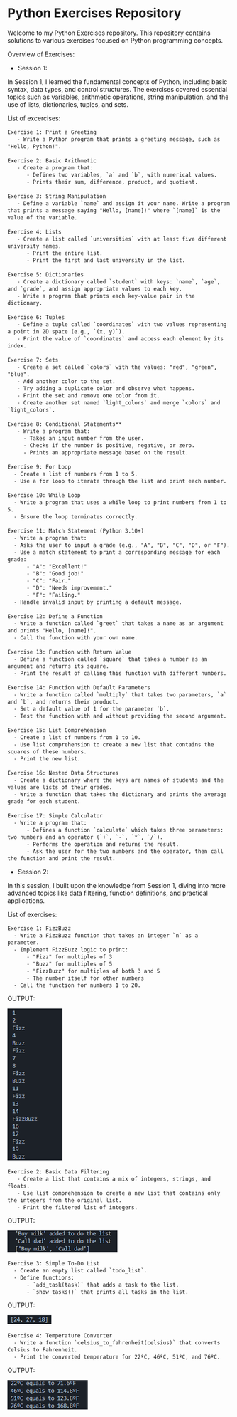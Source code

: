 # Python Exercises Repository

Welcome to my Python Exercises repository. 
This repository contains solutions to various exercises focused on Python programming concepts.

Overview of Exercises:

* Session 1:

In Session 1, I learned the fundamental concepts of Python, including basic syntax, data types, and control structures. The exercises covered essential topics such as variables, arithmetic operations, string manipulation, and the use of lists, dictionaries, tuples, and sets.

  List of excercises: 

    Exercise 1: Print a Greeting
       - Write a Python program that prints a greeting message, such as "Hello, Python!".

    Exercise 2: Basic Arithmetic
       - Create a program that:
          - Defines two variables, `a` and `b`, with numerical values.
          - Prints their sum, difference, product, and quotient.

    Exercise 3: String Manipulation
       - Define a variable `name` and assign it your name. Write a program that prints a message saying "Hello, [name]!" where `[name]` is the value of the variable.

    Exercise 4: Lists
       - Create a list called `universities` with at least five different university names.
          - Print the entire list.
          - Print the first and last university in the list.

    Exercise 5: Dictionaries
       - Create a dictionary called `student` with keys: `name`, `age`, and `grade`, and assign appropriate values to each key.
       - Write a program that prints each key-value pair in the dictionary.

    Exercise 6: Tuples
       - Define a tuple called `coordinates` with two values representing a point in 2D space (e.g., `(x, y)`).
       - Print the value of `coordinates` and access each element by its index.

    Exercise 7: Sets
       - Create a set called `colors` with the values: "red", "green", "blue".
       - Add another color to the set.
       - Try adding a duplicate color and observe what happens.
       - Print the set and remove one color from it.
       - Create another set named `light_colors` and merge `colors` and `light_colors`.

    Exercise 8: Conditional Statements**
       - Write a program that:
         - Takes an input number from the user.
         - Checks if the number is positive, negative, or zero.
         - Prints an appropriate message based on the result.

    Exercise 9: For Loop
      - Create a list of numbers from 1 to 5.
      - Use a for loop to iterate through the list and print each number.

    Exercise 10: While Loop
      - Write a program that uses a while loop to print numbers from 1 to 5.
      - Ensure the loop terminates correctly.

    Exercise 11: Match Statement (Python 3.10+)
      - Write a program that:
      - Asks the user to input a grade (e.g., "A", "B", "C", "D", or "F").
      - Use a match statement to print a corresponding message for each grade:
          - "A": "Excellent!"
          - "B": "Good job!"
          - "C": "Fair."
          - "D": "Needs improvement."
          - "F": "Failing."
      - Handle invalid input by printing a default message.

    Exercise 12: Define a Function
      - Write a function called `greet` that takes a name as an argument and prints "Hello, [name]!".
      - Call the function with your own name.

    Exercise 13: Function with Return Value
      - Define a function called `square` that takes a number as an argument and returns its square.
      - Print the result of calling this function with different numbers.

    Exercise 14: Function with Default Parameters
      - Write a function called `multiply` that takes two parameters, `a` and `b`, and returns their product.
      - Set a default value of 1 for the parameter `b`.
      - Test the function with and without providing the second argument.

    Exercise 15: List Comprehension
      - Create a list of numbers from 1 to 10.
      - Use list comprehension to create a new list that contains the squares of these numbers.
      - Print the new list.

    Exercise 16: Nested Data Structures
      - Create a dictionary where the keys are names of students and the values are lists of their grades.
      - Write a function that takes the dictionary and prints the average grade for each student.

    Exercise 17: Simple Calculator
      - Write a program that:
          - Defines a function `calculate` which takes three parameters: two numbers and an operator (`+`, `-`, `*`, `/`).
          - Performs the operation and returns the result.
          - Ask the user for the two numbers and the operator, then call the function and print the result.


* Session 2:

In this session, I built upon the knowledge from Session 1, diving into more advanced topics like data filtering, function definitions, and practical applications.

List of exercises: 

    Exercise 1: FizzBuzz
      - Write a FizzBuzz function that takes an integer `n` as a parameter.
      - Implement FizzBuzz logic to print:
          - "Fizz" for multiples of 3
          - "Buzz" for multiples of 5
          - "FizzBuzz" for multiples of both 3 and 5
          - The number itself for other numbers
      - Call the function for numbers 1 to 20.

OUTPUT:

![FizzBuzz Output](Screenshots/Session_2_Ex1_FizzBuzz.png)


    Exercise 2: Basic Data Filtering
       - Create a list that contains a mix of integers, strings, and floats.
       - Use list comprehension to create a new list that contains only the integers from the original list.
       - Print the filtered list of integers.

OUTPUT:

![Data Filtering Output](Screenshots/Session_2_Ex2_Data_filtering.png)

    Exercise 3: Simple To-Do List
      - Create an empty list called `todo_list`.
      - Define functions:
          - `add_task(task)` that adds a task to the list.
          - `show_tasks()` that prints all tasks in the list.

OUTPUT:

![To do list Output](Screenshots/Session_2_Ex3_To_do_list.png)

    Exercise 4: Temperature Converter
      - Write a function `celsius_to_fahrenheit(celsius)` that converts Celsius to Fahrenheit.
      - Print the converted temperature for 22ºC, 46ºC, 51ºC, and 76ºC.

OUTPUT:

![Temperature Converter Output](Screenshots/Session_2_Ex4_Temperature_converter.png)


